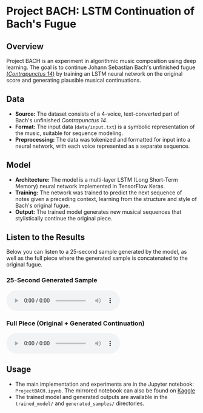 # Project BACH: LSTM Continuation of Bach's Fugue

## Overview
Project BACH is an experiment in algorithmic music composition using deep learning. The goal is to continue Johann Sebastian Bach's unfinished fugue [(_Contrapunctus 14_)](https://www.youtube.com/watch?v=JbM3VTIvOBk&ab_channel=fabian1333) by training an LSTM neural network on the original score and generating plausible musical continuations.

## Data
- **Source:** The dataset consists of a 4-voice, text-converted part of Bach's unfinished _Contrapunctus 14_.
- **Format:** The input data (`data/input.txt`) is a symbolic representation of the music, suitable for sequence modeling.
- **Preprocessing:** The data was tokenized and formatted for input into a neural network, with each voice represented as a separate sequence.

## Model
- **Architecture:** The model is a multi-layer LSTM (Long Short-Term Memory) neural network implemented in TensorFlow Keras.
- **Training:** The network was trained to predict the next sequence of notes given a preceding context, learning from the structure and style of Bach's original fugue.
- **Output:** The trained model generates new musical sequences that stylistically continue the original piece.

## Listen to the Results
Below you can listen to a 25-second sample generated by the model, as well as the full piece where the generated sample is concatenated to the original fugue.

### 25-Second Generated Sample
<audio controls>
  <source src="generated_samples/25_secs_output.wav" type="audio/wav">
  Your browser does not support the audio element.
</audio>

### Full Piece (Original + Generated Continuation)
<audio controls>
  <source src="generated_samples/430_mins_output.wav" type="audio/wav">
  Your browser does not support the audio element.
</audio>

## Usage
- The main implementation and experiments are in the Jupyter notebook: `ProjectBACH.ipynb`. The mirrored notebook can also be found on [Kaggle](https://www.kaggle.com/code/arsenijsgolicins/project-bach/edit)
- The trained model and generated outputs are available in the `trained_model/` and `generated_samples/` directories.